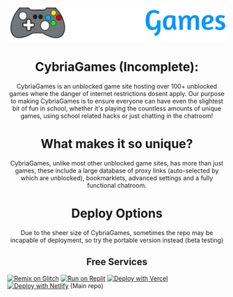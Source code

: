 <p align="center">
  <kbd>
    <img width="750px" src="/images/cybriagames/logo-name2half.png">
  </kbd>
</p>

<h1 align="center">CybriaGames (Incomplete):</h1>

<p align="center">CybriaGames is an unblocked game site hosting over 100+ unblocked games where the danger of internet restrictions dosent apply. Our purpose to making CybriaGames is to ensure everyone can have even the slightest bit of fun in school, whether it's playing the countless amounts of unique games, using school related hacks or just chatting in the chatroom!</p>

<h1 align="center">What makes it so unique?</h1>

<p align="center">CybriaGames, unlike most other unblocked game sites, has more than just games, these include a large database of proxy links (auto-selected by which are unblocked), bookmarklets, advanced settings and a fully functional chatroom.</p>

<h1 align="center">Deploy Options</h1>

<p align="center">Due to the sheer size of CybriaGames, sometimes the repo may be incapable of deployment, so try the portable version instead (beta testing)</p>

<h2 align="center">Free Services</h2>

[![Remix on Glitch](https://binbashbanana.github.io/deploy-buttons/buttons/remade/glitch.svg)](https://glitch.com/edit/#!/import/github/MyBooty165/verbose-garbanzo)
[![Run on Replit](https://binbashbanana.github.io/deploy-buttons/buttons/remade/replit.svg)](https://replit.com/github/MyBooty165/verbose-garbanzo)
[![Deploy with Vercel](https://binbashbanana.github.io/deploy-buttons/buttons/remade/vercel.svg)](https://vercel.com/new/clone?repositoryurl=https://github.com/MyBooty165/verbose-garbanzo)
[![Deploy with Netlify](https://binbashbanana.github.io/deploy-buttons/buttons/remade/netlify.svg)](https://app.netlify.com/start/deploy?repository=https://github.com/CybriaTech/CybriaGames) (Main repo)
